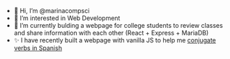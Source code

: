 - 👋 Hi, I’m @marinacompsci
- 👀 I’m interested in Web Development
- 🌱 I’m currently bulding a webpage for college students to review classes and share information with each other (React + Express + MariaDB)
- ✨ I have recently built a webpage with vanilla JS to help me [conjugate verbs in Spanish](https://spanish-webapp.herokuapp.com/)


<!---
marinacompsci/marinacompsci is a ✨ special ✨ repository because its `README.md` (this file) appears on your GitHub profile.
You can click the Preview link to take a look at your changes.
--->
